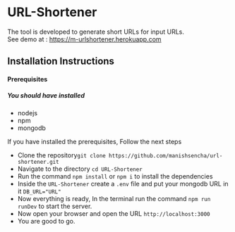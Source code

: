 # URL-Shortener

The tool is developed to generate short URLs for input URLs. <br>
See demo at : <a href="https://m-urlshortener.herokuapp.com" target="_blank">https://m-urlshortener.herokuapp.com</a><br>

## Installation Instructions 

<h4>Prerequisites</h4>
<h5>You should have installed </h5>
<ul>
<li>nodejs</li>
  <li>npm</li>
  <li>mongodb</li>
</ul>

If you have installed the prerequisites, Follow the next steps
<ul>
  <li>Clone the repository<code>git clone https://github.com/manishsencha/url-shortener.git</code></li>
  <li>Navigate to the directory <code>cd URL-Shortener</code></li>
  <li>Run the command <code>npm install</code> or <code>npm i</code> to install the dependencies</li>
  <li>Inside the <code>URL-Shortener</code> create a <code>.env</code> file and put your mongodb URL in it <code>DB_URL="URL"</code></li>
  <li>Now everything is ready, In the terminal run the command <code>npm run runDev</code> to start the server.</li>
  <li>Now open your browser and open the URL <code>http://localhost:3000</code></li>
  <li>You are good to go.</li>
</ul>
